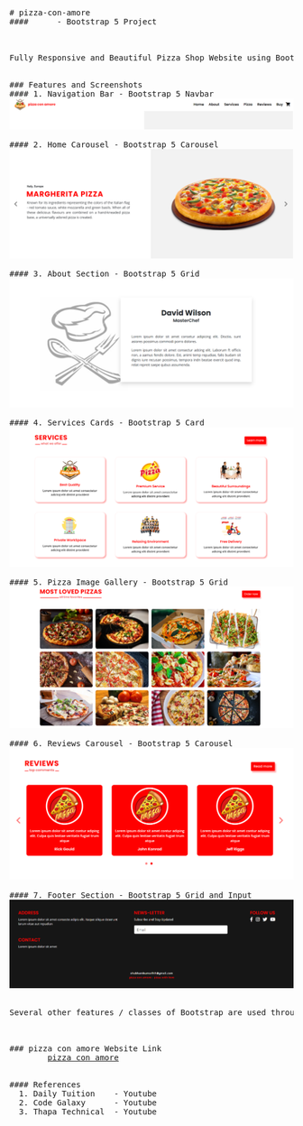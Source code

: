 <pre>
# pizza-con-amore
####      - Bootstrap 5 Project



Fully Responsive and Beautiful Pizza Shop Website using Bootstrap 5


### Features and Screenshots
#### 1. Navigation Bar - Bootstrap 5 Navbar 
<img src="./website screenshots/header2.png" alt="navbar">

#### 2. Home Carousel - Bootstrap 5 Carousel 
<img src="./website screenshots/home2.png" alt="home">

#### 3. About Section - Bootstrap 5 Grid 
<img src="./website screenshots/about2.png" alt="about">

#### 4. Services Cards - Bootstrap 5 Card 
<img src="./website screenshots/services2.png" alt="services">

#### 5. Pizza Image Gallery - Bootstrap 5 Grid 
<img src="./website screenshots/pizza2.png" alt="pizza">

#### 6. Reviews Carousel - Bootstrap 5 Carousel 
<img src="./website screenshots/reviews2.png" alt="reviews">

#### 7. Footer Section - Bootstrap 5 Grid and Input 
<img src="./website screenshots/footer2.png" alt="footer">


Several other features / classes of Bootstrap are used through out the project.



### pizza con amore Website Link 
        <a href="https://x-walker-x.github.io/pizza-con-amore/">pizza con amore</a>


#### References
  1. Daily Tuition    - Youtube
  2. Code Galaxy      - Youtube
  3. Thapa Technical  - Youtube

</pre>
